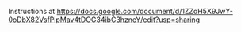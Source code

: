Instructions at https://docs.google.com/document/d/1ZZoH5X9JwY-0oDbX82VsfPipMav4tDOG34ibC3hzneY/edit?usp=sharing
